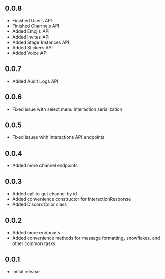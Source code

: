 ## 0.0.8
- Finished Users API
- Finished Channels API
- Added Emojis API
- Added Invites API
- Added Stage Instances API
- Added Stickers API
- Added Voice API

## 0.0.7
- Added Audit Logs API

## 0.0.6
- Fixed issue with select menu Interaction serialization

## 0.0.5
- Fixed issues with Interactions API endpoints

## 0.0.4
- Added more channel endpoints

## 0.0.3
- Added call to get channel by id
- Added convenience constructor for InteractionResponse
- Added DiscordColor class

## 0.0.2
- Added more endpoints
- Added convenience methods for message formatting, snowflakes, and other common tasks

## 0.0.1
- Initial release